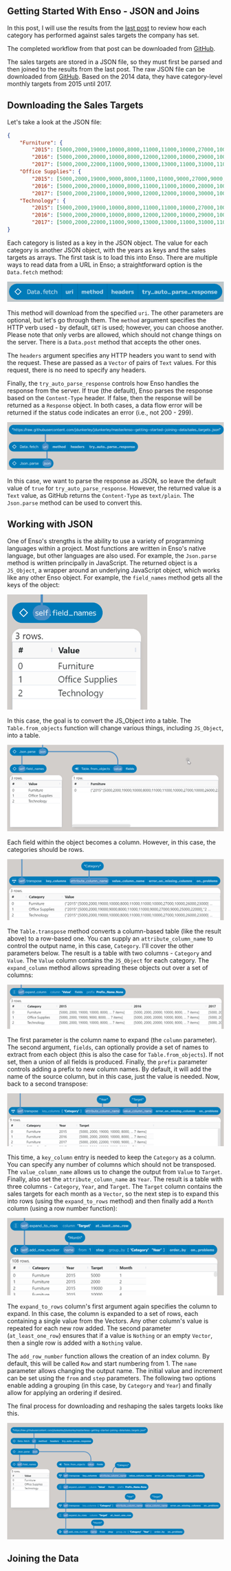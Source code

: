 ## Getting Started With Enso - JSON and Joins

In this post, I will use the results from the [last post](https://jdunkerley.co.uk/2023/11/10/getting-started-with-enso-parsing-selecting-and-aggregating/) to review how each category has performed against sales targets the company has set.

The completed workflow from that post can be downloaded from [GitHub](https://github.com/jdunkerley/jdunkerley/raw/master/enso-getting-started-parsing-selecting/Enso_Getting_Started_2.enso-project).

The sales targets are stored in a JSON file, so they must first be parsed and then joined to the results from the last post. The raw JSON file can be downloaded from [GitHub](https://raw.githubusercontent.com/jdunkerley/jdunkerley/master/enso-getting-started-joining-data/sales_targets.json). Based on the 2014 data, they have category-level monthly targets from 2015 until 2017.


## Downloading the Sales Targets

Let's take a look at the JSON file:

```json
{
    "Furniture": { 
        "2015": [5000,2000,19000,10000,8000,11000,11000,10000,27000,10000,26000,23000],
        "2016": [5000,2000,20000,10000,8000,12000,12000,10000,29000,10000,27000,24000],
        "2017": [5000,2000,22000,11000,9000,13000,13000,11000,31000,11000,29000,25000]},
    "Office Supplies": { 
        "2015": [5000,2000,19000,9000,8000,11000,11000,9000,27000,9000,25000,22000],
        "2016": [5000,2000,20000,10000,8000,11000,11000,10000,28000,10000,26000,23000],
        "2017": [5000,2000,21000,10000,9000,12000,12000,10000,30000,10000,28000,24000]},
    "Technology": {
        "2015": [5000,2000,19000,10000,8000,11000,11000,10000,27000,10000,26000,23000],
        "2016": [5000,2000,20000,10000,8000,12000,12000,10000,29000,10000,27000,24000],
        "2017": [5000,2000,22000,11000,9000,13000,13000,11000,31000,11000,29000,25000]}
}
```

Each category is listed as a key in the JSON object. The value for each category is another JSON object, with the years as keys and the sales targets as arrays. The first task is to load this into Enso. There are multiple ways to read data from a URL in Enso; a straightforward option is the `Data.fetch` method:

![Data.fetch](data_fetch.png)

This method will download from the specified `uri`. The other parameters are optional, but let's go through them. The `method` argument specifies the HTTP verb used - by default, `GET` is used; however, you can choose another. Please note that only verbs are allowed, which should not change things on the server. There is a `Data.post` method that accepts the other ones.

The `headers` argument specifies any HTTP headers you want to send with the request. These are passed as a `Vector` of pairs of `Text` values. For this request, there is no need to specify any headers.

Finally, the `try_auto_parse_response` controls how Enso handles the response from the server. If true (the default), Enso parses the response based on the `Content-Type` header. If false, then the response will be returned as a `Response` object. In both cases, a data flow error will be returned if the status code indicates an error (i.e., not 200 - 299).

![GitHub fetch](fetch_from_github.png)

In this case, we want to parse the response as JSON, so leave the default value of `true` for `try_auto_parse_response`. However, the returned value is a `Text` value, as GitHub returns the `Content-Type` as `text/plain`. The `Json.parse` method can be used to convert this.

## Working with JSON

One of Enso's strengths is the ability to use a variety of programming languages within a project. Most functions are written in Enso's native language, but other languages are also used. For example, the `Json.parse` method is written principally in JavaScript. The returned object is a `JS_Object`, a wrapper around an underlying JavaScript object, which works like any other Enso object. For example, the `field_names` method gets all the keys of the object:

![JS_Object field_names](js_object_fields.png)

In this case, the goal is to convert the JS_Object into a table. The `Table.from_objects` function will change various things, including `JS_Object`, into a table.

![Table.from_objects](table_from_objects.png)

Each field within the object becomes a column. However, in this case, the categories should be rows.

![Transpose Table](first_transpose.png)

The `Table.transpose` method converts a column-based table (like the result above) to a row-based one. You can supply an `attribute_column_name` to control the output name, in this case, `Category`. I'll cover the other parameters below. The result is a table with two columns - `Category` and `Value`. The `Value` column contains the `JS_Object` for each category. The `expand_column` method allows spreading these objects out over a set of columns:

![Expand Column](expand_column.png)

The first parameter is the column name to expand (the `column` parameter). The second argument, `fields`, can optionally provide a set of names to extract from each object (this is also the case for `Table.from_objects`). If not set, then a union of all fields is produced. Finally, the `prefix` parameter controls adding a prefix to new column names. By default, it will add the name of the source column, but in this case, just the value is needed. Now, back to a second transpose:

![Second Transpose](second_transpose.png)

This time, a `key_column` entry is needed to keep the `Category` as a column. You can specify any number of columns which should not be transposed. The `value_column_name` allows us to change the output from `Value` to `Target`. Finally, also set the `attribute_column_name` as `Year`. The result is a table with three columns - `Category`, `Year`, and `Target`. The `Target` column contains the sales targets for each month as a `Vector`, so the next step is to expand this into rows (using the `expand_to_rows` method) and then finally add a `Month` column (using a row number function):

![Expand to Rows](expand_to_rows.png)

The `expand_to_rows` column's first argument again specifies the column to expand. In this case, the column is expanded to a set of rows, each containing a single value from the Vectors. Any other column's value is repeated for each new row added. The second parameter (`at_least_one_row`) ensures that if a value is `Nothing` or an empty `Vector`, then a single row is added with a `Nothing` value.

The `add_row_number` function allows the creation of an index column. By default, this will be called `Row` and start numbering from 1. The `name` parameter allows changing the output name. The initial value and increment can be set using the `from` and `step` parameters. The following two options enable adding a grouping (in this case, by `Category` and `Year`) and finally allow for applying an ordering if desired.

The final process for downloading and reshaping the sales targets looks like this.

![Download and Reshape](json_restructure.png)

## Joining the Data

